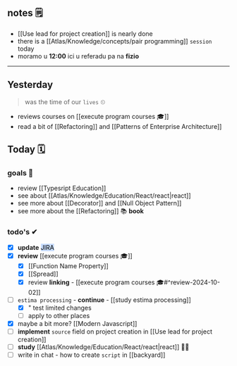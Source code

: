 ## notes 🗒
- [[Use lead for project creation]] is nearly done
- there is a [[Atlas/Knowledge/concepts/pair programming]] `session` today
- moramo u **12:00** ici u referadu pa na **fizio**

---
## Yesterday
> was the time of our `lives` ⏲

- reviews courses on [[execute program courses 🎓]]
- read a bit of [[Refactoring]] and [[Patterns of Enterprise Architecture]] 

## Today 🗓

### goals 🏴
- review [[Typesript Education]]
- see about [[Atlas/Knowledge/Education/React/react|react]]
- see more about [[Decorator]] and [[Null Object Pattern]]
- see more about the [[Refactoring]] 📚 **book**

### todo's ✔
- [x]  **update** <mark style="background: #ADCCFFA6;">JIRA</mark>
- [x] **review** [[execute program courses 🎓]]
	- [x] [[Function Name Property]]
	- [x] [[Spread]]
	- [x] review **linking** - [[execute program courses 🎓#^review-2024-10-02]]
- [ ] `estima processing` - **continue** - [[study estima processing]]
	- [x] " test limited changes
	- [ ] apply to other places
- [x] maybe a bit more? [[Modern Javascript]]
- [ ] **implement** `source` field on project creation in [[Use lead for project creation]]
- [ ] **study** [[Atlas/Knowledge/Education/React/react|react]] 👨‍🎓
- [ ] write in chat - how to create `script` in [[backyard]]

